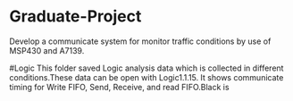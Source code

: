 # Graduate-Project
Develop a communicate system for monitor traffic conditions by use of MSP430 and A7139.

#Logic
This folder saved Logic analysis data which is collected in different conditions.These data can be open with Logic1.1.15. It shows communicate timing for Write FIFO, Send, Receive, and read FIFO.Black is

